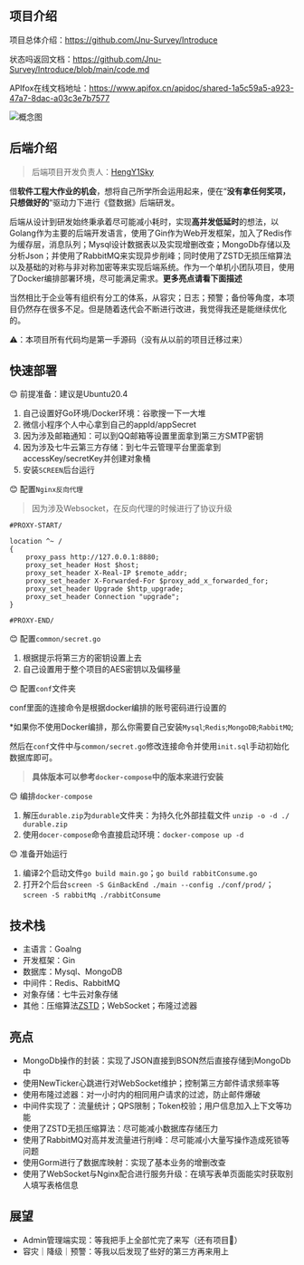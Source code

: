 ##  项目介绍
项目总体介绍：https://github.com/Jnu-Survey/Introduce

状态吗返回文档：https://github.com/Jnu-Survey/Introduce/blob/main/code.md

APIfox在线文档地址：https://www.apifox.cn/apidoc/shared-1a5c59a5-a923-47a7-8dac-a03c3e7b7577

![概念图](https://raw.githubusercontent.com/Jnu-Survey/Introduce/main/assets/poster.png)

##  后端介绍

> 后端项目开发负责人：[HengY1Sky](https://github.com/HengY1Sky/)

借**软件工程大作业的机会**，想将自己所学所会运用起来，便在“**没有拿任何奖项，只想做好的**“驱动力下进行《暨数据》后端研发。

后端从设计到研发始终秉承着尽可能减小耗时，实现**高并发低延时**的想法，以Golang作为主要的后端开发语言，使用了Gin作为Web开发框架，加入了Redis作为缓存层，消息队列；Mysql设计数据表以及实现增删改查；MongoDb存储以及分析Json；并使用了RabbitMQ来实现异步削峰；同时使用了ZSTD无损压缩算法以及基础的对称与非对称加密等来实现后端系统。作为一个单机小团队项目，使用了Docker编排部署环境，尽可能满足需求。**更多亮点请看下面描述**

当然相比于企业等有组织有分工的体系，从容灾；日志；预警；备份等角度，本项目仍然存在很多不足。但是随着迭代会不断进行改进，我觉得我还是能继续优化的。

⚠️：本项目所有代码均是第一手源码（没有从以前的项目迁移过来）

##  快速部署

😊 前提准备：建议是Ubuntu20.4

1. 自己设置好Go环境/Docker环境：谷歌搜一下一大堆
2. 微信小程序个人中心拿到自己的appId/appSecret
3. 因为涉及邮箱通知：可以到QQ邮箱等设置里面拿到第三方SMTP密钥
4. 因为涉及七牛云第三方存储：到七牛云管理平台里面拿到accessKey/secretKey并创建对象桶
5. 安装`SCREEN`后台运行

😊 配置`Nginx反向代理`

> 因为涉及Websocket，在反向代理的时候进行了协议升级

```nginx
#PROXY-START/

location ^~ /
{
    proxy_pass http://127.0.0.1:8880;
    proxy_set_header Host $host;
    proxy_set_header X-Real-IP $remote_addr;
    proxy_set_header X-Forwarded-For $proxy_add_x_forwarded_for;
    proxy_set_header Upgrade $http_upgrade;
    proxy_set_header Connection "upgrade";
}

#PROXY-END/
```

😊 配置`common/secret.go`

1. 根据提示将第三方的密钥设置上去
2. 自己设置用于整个项目的AES密钥以及偏移量

😊 配置`conf`文件夹

conf里面的连接命令是根据docker编排的账号密码进行设置的

*如果你不使用Docker编排，那么你需要自己安装`Mysql`;`Redis`;`MongoDB`;`RabbitMQ`;

然后在`conf`文件中与`common/secret.go`修改连接命令并使用`init.sql`手动初始化数据库即可。

> **具体版本可以参考`docker-compose`中的版本来进行安装**

😊 编排`docker-compose`

1. 解压`durable.zip`为`durable`文件夹：为持久化外部挂载文件  `unzip -o -d ./ durable.zip`
2. 使用`docer-compose`命令直接启动环境：`docker-compose up -d`

😊 准备开始运行

1. 编译2个启动文件`go build main.go`；`go build rabbitConsume.go`
2. 打开2个后台`screen -S GinBackEnd ./main --config ./conf/prod/`；`screen -S rabbitMq ./rabbitConsume`

##  技术栈

- 主语言：Goalng
- 开发框架：Gin
- 数据库：Mysql、MongoDB
- 中间件：Redis、RabbitMQ
- 对象存储：七牛云对象存储
- 其他：压缩算法[ZSTD](https://github.com/klauspost/compress/tree/master/zstd)；WebSocket；布隆过滤器

##  亮点

- MongoDb操作的封装：实现了JSON直接到BSON然后直接存储到MongoDb中
- 使用NewTicker心跳进行对WebSocket维护；控制第三方邮件请求频率等
- 使用布隆过滤器：对一小时内的相同用户请求的过滤，防止邮件爆破
- 中间件实现了：流量统计；QPS限制；Token校验；用户信息加入上下文等功能
- 使用了ZSTD无损压缩算法：尽可能减小数据库存储压力
- 使用了RabbitMQ对高并发流量进行削峰：尽可能减小大量写操作造成死锁等问题
- 使用Gorm进行了数据库映射：实现了基本业务的增删改查
- 使用了WebSocket与Nginx配合进行服务升级：在填写表单页面能实时获取别人填写表格信息

##  展望

- Admin管理端实现：等我把手上全部忙完了来写（还有项目🐶）
- 容灾｜降级｜预警：等我以后发现了些好的第三方再来用上